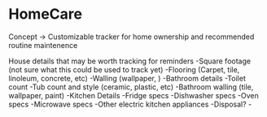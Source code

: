 # HomeCare

Concept -> Customizable tracker for home ownership and recommended routine maintenence

House details that may be worth tracking for reminders
-Square footage (not sure what this could be used to track yet)
-Flooring (Carpet, tile, linoleum, concrete, etc)
-Walling (wallpaper, )
-Bathroom details
    -Toilet count
    -Tub count and style (ceramic, plastic, etc)
    -Bathroom walling (tile, wallpaper, paint)
-Kitchen Details
    -Fridge specs
    -Dishwasher specs
    -Oven specs
    -Microwave specs
    -Other electric kitchen appliances
    -Disposal?
    -